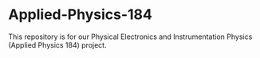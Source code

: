# Applied-Physics-184
This repository is for our Physical Electronics and Instrumentation Physics (Applied Physics 184) project.
